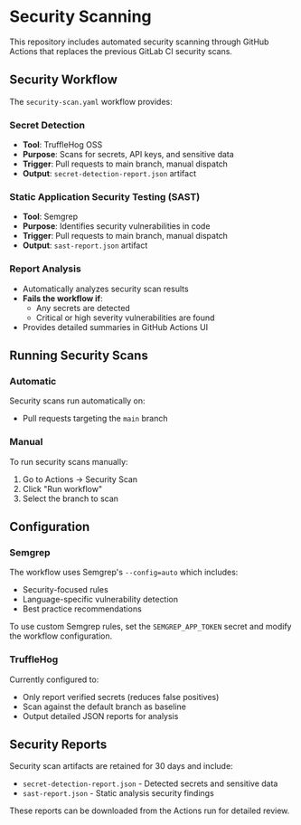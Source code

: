 # Security Scanning

This repository includes automated security scanning through GitHub Actions that replaces the previous GitLab CI security scans.

## Security Workflow

The `security-scan.yaml` workflow provides:

### Secret Detection
- **Tool**: TruffleHog OSS
- **Purpose**: Scans for secrets, API keys, and sensitive data
- **Trigger**: Pull requests to main branch, manual dispatch
- **Output**: `secret-detection-report.json` artifact

### Static Application Security Testing (SAST)
- **Tool**: Semgrep
- **Purpose**: Identifies security vulnerabilities in code
- **Trigger**: Pull requests to main branch, manual dispatch  
- **Output**: `sast-report.json` artifact

### Report Analysis
- Automatically analyzes security scan results
- **Fails the workflow if**:
  - Any secrets are detected
  - Critical or high severity vulnerabilities are found
- Provides detailed summaries in GitHub Actions UI

## Running Security Scans

### Automatic
Security scans run automatically on:
- Pull requests targeting the `main` branch

### Manual
To run security scans manually:
1. Go to Actions → Security Scan
2. Click "Run workflow" 
3. Select the branch to scan

## Configuration

### Semgrep
The workflow uses Semgrep's `--config=auto` which includes:
- Security-focused rules
- Language-specific vulnerability detection
- Best practice recommendations

To use custom Semgrep rules, set the `SEMGREP_APP_TOKEN` secret and modify the workflow configuration.

### TruffleHog
Currently configured to:
- Only report verified secrets (reduces false positives)
- Scan against the default branch as baseline
- Output detailed JSON reports for analysis

## Security Reports

Security scan artifacts are retained for 30 days and include:
- `secret-detection-report.json` - Detected secrets and sensitive data
- `sast-report.json` - Static analysis security findings

These reports can be downloaded from the Actions run for detailed review.